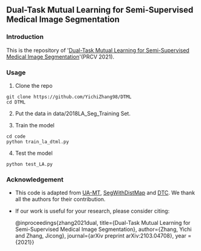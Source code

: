## Dual-Task Mutual Learning for Semi-Supervised Medical Image Segmentation

### Introduction

This is the repository of '[Dual-Task Mutual Learning for Semi-Supervised Medical Image Segmentation](https://arxiv.org/pdf/2103.04708v2.pdf)'(PRCV 2021). 



### Usage

1. Clone the repo
```
git clone https://github.com/YichiZhang98/DTML
cd DTML
```
2. Put the data in data/2018LA_Seg_Training Set.

3. Train the model
```
cd code
python train_la_dtml.py
```

4. Test the model
```
python test_LA.py
```


### Acknowledgement
* This code is adapted from [UA-MT](https://github.com/yulequan/UA-MT), [SegWithDistMap](https://github.com/JunMa11/SegWithDistMap) and [DTC](https://github.com/HiLab-git/DTC). We thank all the authors for their contribution. 
* If our work is useful for your research, please consider citing:


    @inproceedings{zhang2021dual,
         title={Dual-Task Mutual Learning for Semi-Supervised Medical Image Segmentation},
         author={Zhang, Yichi and Zhang, Jicong},
         journal={arXiv preprint arXiv:2103.04708},
         year = {2021}}
